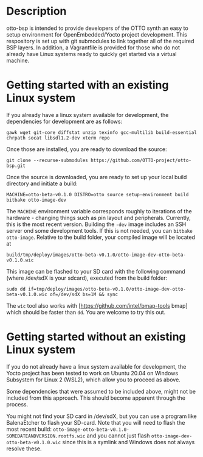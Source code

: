 # Description
otto-bsp is intended to provide developers of the OTTO synth an easy to setup environment for OpenEmbedded/Yocto project development. This respository is set up with git submodules to link together all of the required BSP layers. In addition, a Vagrantfile is provided for those who do not already have Linux systems ready to quickly get started via a virtual machine.

# Getting started with an existing Linux system
If you already have a linux system available for development, the dependencies for development are as follows:
```
gawk wget git-core diffstat unzip texinfo gcc-multilib build-essential chrpath socat libsdl1.2-dev xterm repo
```

Once those are installed, you are ready to download the source:
```
git clone --recurse-submodules https://github.com/OTTO-project/otto-bsp.git
```

Once the source is downloaded, you are ready to set up your local build directory and initiate a build:
```
MACHINE=otto-beta-v0.1.0 DISTRO=otto source setup-environment build
bitbake otto-image-dev
```
The `MACHINE` environment variable corresponds roughly to iterations of the hardware - changing things such as pin layout and peripherals. Currently, this is the most recent version.  Building the `-dev` image includes an SSH server ond some development tools. If this is not needed, you can `bitbake otto-image`.
Relative to the build folder, your compiled image will be located at
```
build/tmp/deploy/images/otto-beta-v0.1.0/otto-image-dev-otto-beta-v0.1.0.wic
```
This image can be flashed to your SD card with the following command (where /dev/sdX is your sdcard), executed from the build folder:
```
sudo dd if=tmp/deploy/images/otto-beta-v0.1.0/otto-image-dev-otto-beta-v0.1.0.wic of=/dev/sdX bs=1M && sync
```
The `wic` tool also works with [https://github.com/intel/bmap-tools bmap] which should be faster than `dd`. You are welcome to  try this out.

# Getting started without an existing Linux system
If you do not already have a linux system available for development, the Yocto project has been tested to work on Ubuntu 20.04 on Windows Subsystem for Linux 2 (WSL2), which allow you to proceed as above.

Some dependencies that were assumed to be included above, might not be included from this approach. This should become apparent through the process. 

You might not find your SD card in /dev/sdX, but you can use a program like BalenaEtcher to flash your SD-card. Note that you will need to flash the most recent build:  `otto-image-otto-beta-v0.1.0-SOMEDATEANDVERSION.rootfs.wic` and you cannot just flash `otto-image-dev-otto-beta-v0.1.0.wic` since this is a symlink and Windows does not always resolve these.
